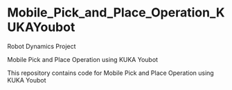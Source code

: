 # Mobile_Pick_and_Place_Operation_KUKAYoubot

Robot Dynamics Project

Mobile Pick and Place Operation using KUKA Youbot

This repository contains code for Mobile Pick and Place Operation using KUKA Youbot
